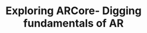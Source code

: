 ---
layout: post
section-type: post
title: Exploring ARCore- Digging fundamentals of AR
category: ARCore
redirect: https://medium.com/@kevalpatel2106/exploring-arcore-digging-fundamentals-of-ar-9250ea10c8fd
---